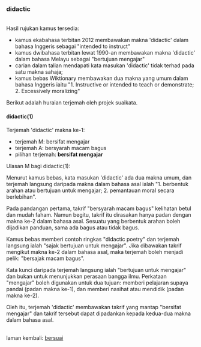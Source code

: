 ---
---

### didactic

&nbsp;  
Hasil rujukan kamus tersedia:

- kamus ekabahasa terbitan 2012 membawakan makna 'didactic'
dalam bahasa Inggeris sebagai "intended to instruct"
- kamus dwibahasa terbitan lewat 1990-an membawakan makna
'didactic' dalam bahasa Melayu sebagai "bertujuan mengajar"
- carian dalam talian mendapati kata masukan 'didactic'
tidak terhad pada satu makna sahaja;
- kamus bebas Wiktionary membawakan dua makna yang umum
dalam bahasa Inggeris iaitu "1. Instructive or intended to
teach or demonstrate; 2. Excessively moralizing"

Berikut adalah huraian terjemah oleh projek suaikata.

#### didactic(1)

Terjemah 'didactic' makna ke-1:

- terjemah M: bersifat mengajar
- terjemah A: bersyarah macam bagus
- pilihan terjemah: **bersifat mengajar**

Ulasan M bagi didactic(1):

Menurut kamus bebas, kata masukan 'didactic' ada dua makna
umum, dan terjemah langsung daripada makna dalam bahasa asal
ialah "1. berbentuk arahan atau bertujuan untuk mengajar; 2.
pemantauan moral secara berlebihan".

Pada pandangan pertama, takrif "bersyarah macam bagus"
kelihatan betul dan mudah faham. Namun begitu, takrif itu
dirasakan hanya padan dengan makna ke-2 dalam bahasa asal.
Sesuatu yang berbentuk arahan boleh dijadikan panduan, sama
ada bagus atau tidak bagus.

Kamus bebas memberi contoh ringkas "didactic poetry" dan
terjemah langsung ialah "sajak bertujuan untuk mengajar".
Jika dibawakan takrif mengikut makna ke-2 dalam bahasa asal,
maka terjemah boleh menjadi pelik: "bersajak macam bagus".

Kata kunci daripada terjemah langsung ialah "bertujuan untuk
mengajar" dan bukan untuk menunjukkan perasaan bangga ilmu.
Perkataan "mengajar" boleh digunakan untuk dua tujuan:
memberi pelajaran supaya pandai (padan makna ke-1), dan
memberi nasihat atau mendidik (padan makna ke-2).

Oleh itu, terjemah 'didactic' membawakan takrif yang mantap
"bersifat mengajar" dan takrif tersebut dapat dipadankan
kepada kedua-dua makna dalam bahasa asal.

&nbsp;  
laman kembali: [bersuai][0]

  [0]: ../../bersuai.md
